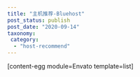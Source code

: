 ```yaml
---
title: "主机推荐-Bluehost"
post_status: publish
post_date: "2020-09-14"
taxonomy:
 category: 
  - "host-recommend"
---
```


[content-egg module=Envato template=list]
